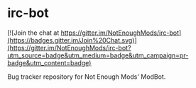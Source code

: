 irc-bot
=======

[![Join the chat at https://gitter.im/NotEnoughMods/irc-bot](https://badges.gitter.im/Join%20Chat.svg)](https://gitter.im/NotEnoughMods/irc-bot?utm_source=badge&utm_medium=badge&utm_campaign=pr-badge&utm_content=badge)

Bug tracker repository for Not Enough Mods' ModBot.
